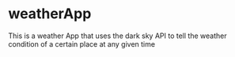 # weatherApp
This is a weather App that uses the dark sky API to tell the weather condition of a certain place at any given time

